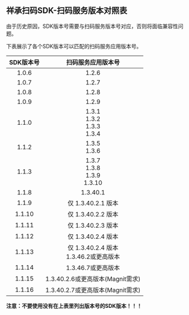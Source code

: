 祥承扫码SDK-扫码服务版本对照表
---

由于历史原因，SDK版本号需要与扫码服务版本号对应，否则将面临兼容性问题。

下表展示了各个SDK版本可以匹配的扫码服务应用版本号。

| SDK版本号 |              扫码服务应用版本号               |
|:------:|:------------------------------------:|
| 1.0.6  |                1.2.6                 |
| 1.0.7  |                1.2.7                 |
| 1.0.8  |                1.2.8                 |
| 1.0.9  |                1.2.9                 |
| 1.1.0  | 1.3.1<br/>1.3.2<br/>1.3.3<br/>1.3.4  |
| 1.1.2  |           1.3.5<br/>1.3.6            |
| 1.1.3  | 1.3.7<br/>1.3.8<br/>1.3.9<br/>1.3.10 |
| 1.1.8  |               1.3.40.1               |
| 1.1.9  |           仅 1.3.40.2.1 版本            |
| 1.1.10 |           仅 1.3.40.2.2 版本            |
| 1.1.11 |           仅 1.3.40.2.3 版本            |
| 1.1.12 |           仅 1.3.40.2.4 版本            |
| 1.1.13 |  仅 1.3.40.2.4 版本<br/>1.3.46.2或更高版本   |
| 1.1.14 |            1.3.46.7或更高版本             |
| 1.1.15 |      1.3.40.2.6或更高版本(Magnit需求)       |
| 1.1.16 |      1.3.40.2.7或更高版本(Magnit需求)       |

**注意：不要使用没有在上表里列出版本号的SDK版本！！！**
